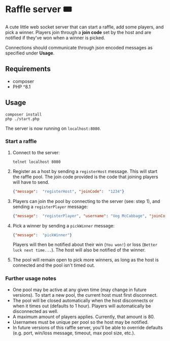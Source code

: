 # Raffle server 🎟

A cute little web socket server that can start a raffle, add some players, and pick a winner. Players join
through a **join code** set by the host and are notified if they've won when a winner is picked.

Connections should communicate through json encoded messages as specified under **Usage**.

## Requirements
- composer
- PHP ^8.1

## Usage
```shell
composer install
php ./start.php
```

The server is now running on `localhost:8080`. 

### Start a raffle

1. Connect to the server:
    ```shell
    telnet localhost 8080
    ```

2. Register as a host by sending a `registerHost` message. This will start the raffle pool. The join code provided is
the code that joining players will have to send.

    ```json
    {"message":  "registerHost", "joinCode":  "1234"}
    ```
3. Players can join the pool by connecting to the server (see: step 1), and sending a `registerPlayer` message: 
    ```json
    {"message":  "registerPlayer", "username": "Veg McCabbage", "joinCode":  "1234"}
    ```
4. Pick a winner by sending a `pickWinner` message:
    ```json
    {"message":  "pickWinner"}
    ```
   Players will then be notified about their win (`You won!`) or loss (`Better luck next time...`). The host will also
   be notified of the winner. 
5. The pool will remain open to pick more winners, as long as the host is connected and the pool isn't timed out.

### Further usage notes

- One pool may be active at any given time (may change in future versions). To start a new pool, the current host must 
  first disconnect.
- The pool will be closed automatically when the host disconnects or when it times out (defaults to 1 hour).
  Players will automatically be disconnected as well.
- A maximum amount of players applies. Currently, that amount is 80.
- Usernames must be unique per pool so the host may be notified. 
- In future versions of this raffle server, you'll be able to override defaults (e.g. port, win/loss message, timeout,
max pool size, etc.).